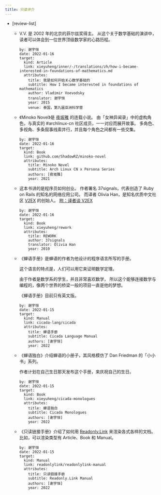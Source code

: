 ```yaml
---
title: 只读评介
---
```


- [review-list]

  - V.V. 是 2002 年的北京的菲尔兹奖得主。
    从这个关于数学基础的演讲中，
    读者可以体会到一位世界顶级数学家的心路历程。

    ``` metadata
    by: 谢宇恒
    date: 2022-01-16
    target:
      kind: Article
      link: xieyuheng/inner/-/translations/zh/how-i-became-interested-in-foundations-of-mathematics.md
      attributes:
        title: 我是如何开始关心数学基础的
        subtitle: How I became interested in foundations of mathematics
        author: Vladimir Voevodsky
        translator: 谢宇恒
        year: 2015
        venue: 泰国，第九届亚洲科学营
    ```

  - 《Minoko Novel》是 [夜坂雅](https://github.com/ShadowRZ) 的连载小说。
    由「女神异闻录」中的虚构角色，与真实的 #archlinux-cn 社区成员，一一对应而展开故事。
    多角色、多视角、多条叙事线索并行，并且每个角色之间都有一些交集。

    ``` metadata
    by: 谢宇恒
    date: 2022-01-16
    target:
      kind: Book
      link: github.com/ShadowRZ/minoko-novel
      attributes:
        title: Minoko Novel
        subtitle: Arch Linux CN x Persona Series
        authors: [夜坂雅]
        year: 2021
    ```

  - 这本书讲的是程序员如何创业。
    作者署名 37signals，代表创造了 Ruby on Rails 的知名的网络应用公司。
    而译者 Olivia Han，是知名优质中文社区 [V2EX](https://www.v2ex.com/?r=xieyuheng) 的创始人。
    [附：译者谈 V2EX](https://www.ifanr.com/22202)


    ``` metadata
    by: 谢宇恒
    date: 2022-01-16
    target:
      kind: Book
      link: xieyuheng/rework
      attributes:
        title: REWORK
        author: 37signals
        translator: Olivia Han
        year: 2010
    ```

  - 《蝉语手册》是蝉语的作者为他设计的程序语言所写的手册。

    这个语言的特点是，人们可以用它来证明数学定理。

    由于作者是数学系的学生，并且非常喜欢数学，
    所以这个能够连接数学与编程的，像两个世界的桥梁一般的项目一直是他的梦想。

    《蝉语手册》目前只有英文版。

    ``` metadata
    by: 谢宇恒
    date: 2022-01-15
    target:
      kind: Manual
      link: cicada-lang/cicada
      attributes:
        title: 蝉语手册
        subtitle: Cicada Language Manual
        authors: [谢宇恒]
        year: 2022
    ```

  - 《蝉语独白》介绍蝉语的小册子，其风格模仿了 Dan Friedman 的「小小书」系列。

    作者计划在自己生日那天发布这个手册，来庆祝自己的生日。

    ``` metadata
    by: 谢宇恒
    date: 2022-01-15
    target:
      kind: Book
      link: xieyuheng/cicada-monologues
      attributes:
        title: 蝉语独白
        subtitle: Cicada Monologues
        authors: [谢宇恒]
        year: 2022
    ```

  - 《只读链接手册》介绍了如何用 [Readonly.Link](https://readonly.link)
    来渲染各式各样的文档。比如，可以渲染类型有 Article、Book 和 Manual。

    ``` metadata
    by: 谢宇恒
    date: 2022-01-15
    target:
      kind: Manual
      link: readonlylink/readonlylink-manual
      attributes:
        title: 只读链接手册
        subtitle: Readonly.Link Manual
        authors: [谢宇恒]
        year: 2022
    ```
